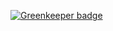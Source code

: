 

[![Greenkeeper badge](https://badges.greenkeeper.io/KnisterPeter/typescript-patternplate-resolver.svg)](https://greenkeeper.io/)